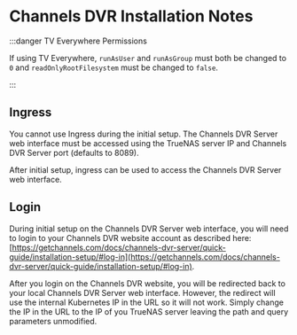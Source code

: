 # Channels DVR Installation Notes

:::danger TV Everywhere Permissions

If using TV Everywhere, `runAsUser` and `runAsGroup` must both be changed to `0` and `readOnlyRootFilesystem` must be changed to `false`.

:::

## Ingress

You cannot use Ingress during the initial setup. The Channels DVR Server web interface must be accessed using the TrueNAS server IP and Channels DVR Server port (defaults to 8089).

After initial setup, ingress can be used to access the Channels DVR Server web interface.

## Login

During initial setup on the Channels DVR Server web interface, you will need to login to your Channels DVR website account as described here: [https://getchannels.com/docs/channels-dvr-server/quick-guide/installation-setup/#log-in](https://getchannels.com/docs/channels-dvr-server/quick-guide/installation-setup/#log-in).

After you login on the Channels DVR website, you will be redirected back to your local Channels DVR Server web interface. However, the redirect will use the internal Kubernetes IP in the URL so it will not work. Simply change the IP in the URL to the IP of you TrueNAS server leaving the path and query parameters unmodified.
